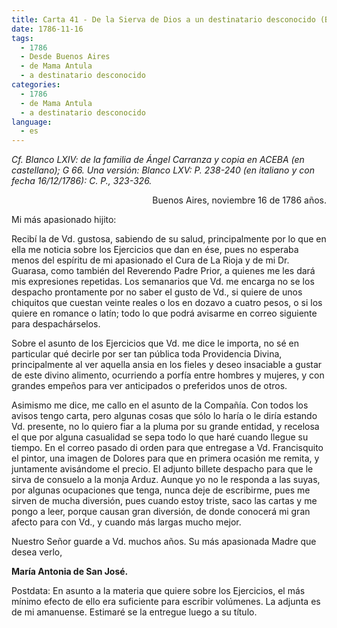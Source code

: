 ```yaml
---
title: Carta 41 - De la Sierva de Dios a un destinatario desconocido (Buenos Aires, 16 de noviembre de 1786).
date: 1786-11-16
tags:
  - 1786
  - Desde Buenos Aires
  - de Mama Antula
  - a destinatario desconocido
categories:
  - 1786
  - de Mama Antula
  - a destinatario desconocido
language:
  - es
---
```


_Cf. Blanco LXIV: de la familia de Ángel Carranza y copia en ACEBA (en castellano); G 66.
Una versión: Blanco LXV: P. 238-240 (en italiano y con fecha 16/12/1786): C. P., 323-326._

<div align="right">
Buenos Aires, noviembre 16 de 1786 años.
</div>

Mi más apasionado hijito:

Recibí la de Vd. gustosa, sabiendo de su salud, principalmente por lo que en ella me noticia sobre los Ejercicios que dan en ése, pues no esperaba menos del espíritu de mi apasionado el Cura de La Rioja y de mi Dr. Guarasa, como también del Reverendo Padre Prior, a quienes me les dará mis expresiones repetidas. Los semanarios que Vd. me encarga no se los despacho prontamente por no saber el gusto de Vd., si quiere de unos chiquitos que cuestan veinte reales o los en dozavo a cuatro pesos, o si los quiere en romance o latín; todo lo que podrá avisarme en correo siguiente para despachárselos.

Sobre el asunto de los Ejercicios que Vd. me dice le importa, no sé en particular qué decirle por ser tan pública toda Providencia Divina, principalmente al ver aquella ansia en los fieles y deseo insaciable a gustar de este divino alimento, ocurriendo a porfía entre hombres y mujeres, y con grandes empeños para ver anticipados o preferidos unos de otros.

Asimismo me dice, me callo en el asunto de la Compañía. Con todos los avisos tengo carta, pero algunas cosas que sólo lo haría o le diría estando Vd. presente, no lo quiero fiar a la pluma por su grande entidad, y recelosa el que por alguna casualidad se sepa todo lo que haré cuando llegue su tiempo. En el correo pasado di orden para que entregase a Vd. Francisquito el pintor, una imagen de Dolores para que en primera ocasión me remita, y juntamente avisándome el precio. El adjunto billete despacho para que le sirva de consuelo a la monja Arduz. Aunque yo no le responda a las suyas, por algunas ocupaciones que tenga, nunca deje de escribirme, pues me sirven de mucha diversión, pues cuando estoy triste, saco las cartas y me pongo a leer, porque causan gran diversión, de donde conocerá mi gran afecto para con Vd., y cuando más largas mucho mejor.

Nuestro Señor guarde a Vd. muchos años. Su más apasionada Madre que desea verlo,

**María Antonia de San José.**

Postdata: En asunto a la materia que quiere sobre los Ejercicios, el más mínimo efecto de ello era suficiente para escribir volúmenes. La adjunta es de mi amanuense. Estimaré se la entregue luego a su título.
